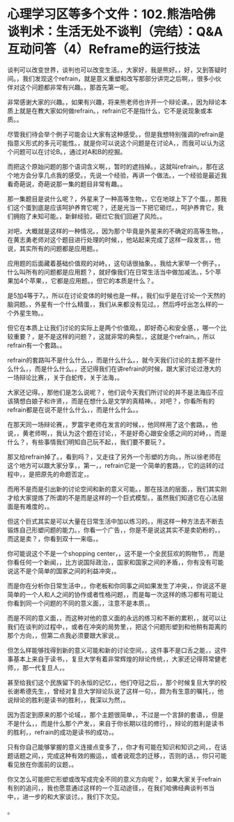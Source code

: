 # 心理学习区等多个文件：102.熊浩哈佛谈判术：生活无处不谈判（完结）：Q&A互动问答（4）Reframe的运行技法

谈判可以改变世界，谈判也可以改变生活。，大家好，我是熊好。，好，又到答疑时间。，我们发现这个refrain，就是意义重塑和改写那部分讲完之后啊，，很多小伙伴对这个问题都非常有兴趣。，那首先第一呢。

非常感谢大家的兴趣。，如果有兴趣，将来熊老师也许开一个辩论课。，因为辩论本质上就是在教大家如何做refrain。，refrain它不是指什么，它不是说现象或本质。。

尽管我们待会举个例子可能会让大家有这种感受。，但是我想特别强调的refrain是指意义形式的多元可能性。，就是你可以说这个问题是在讨论A，，而我可以认为这个问题可以在讨论B。，通过对A和B的挖掘。

而把这个原始问题的那个语词含义啊，，暂时的遮挡掉。，这就叫refrain。，那在这个地方会分享几点我的感受。，先说一个经验，再讲一个做法。，一个经验是最近我看奇葩说，奇葩说那一集的题目非常有趣。。

那一集题目是说什么呢？，外星来了一种高等生物，，它在地球上下了个蛋。，那我们这个蛋到底是应该呵护养育它呢？，还是光当一下把它砸烂。，呵护养育它，我们拥抱了未知可能。，新鲜经验，砸烂它我们回避了风险。。

对吧，大概就是这样的一种情况。，因为那个毕竟是外星来的不确定的高等生物。，在黄志勇老师对这个题目进行处理的时候，，他站起来完成了这样一段发言。，他说，其实所有的问题都是应用题。。

应用题的后面藏着基础价值观的对峙。，这句话很抽象。，我给大家举一个例子。，什么叫所有的问题都是应用题？，就好像我们在日常生活当中做加减法。，5个苹果加4个苹果，，它都是应用题。，但它的本质是什么？。

是5加4等于7。，所以在讨论变体的时候也是一样。，我们似乎是在讨论一个天然的脑洞题。，外星有一个什么精蛋，，我们从来都没有见过。，然后呼吁出怎么样的一个外星生物。。

但它在本质上让我们讨论的实际上是两个价值观。，即好奇心和安全感，，哪一个比较重要？，是不是这样的问题？，这就非常的典型。，这就是个refrain。，所以refrain有一个套路。。

refrain的套路叫不是什么什么，，而是什么什么。，就今天我们讨论的主题不是什么什么，，而是什么什么。，还记得我们在讲refrain的时候，跟大家讨论过港大的一场辩论比赛，，关于白蛇传，关于法海，。

大家还记得。，那他们是怎么说呢？，他们说今天我们所讨论的并不是法海应不应该猜想白娘子和许贤，，而是在想什么是文学的真精神。，对吧？，你看所有的refrain都是在说不是什么什么，，而是什么什么。。

在那天同一场辩论赛，，罗震宇老师在发言的时候，，他同样用了这个套路。，他说，，黄老师啊，，我认为这个题在讨论，，不是好奇心跟安全感之间的对峙，，而是什么？，有些事情我们明知自己玩不起，，我们要不要玩？。

那又给refrain掉了。，看到吗？，又走往了另外一个形塑的方向。，所以徐老师在这个地方可以跟大家分享，，第一，，refrain它是一个简单的套路，，它的运转的过程中，，是把原先的命题否定，。

而用不是而是引出新的讨论空间和新的意义可能。，那在技法的层面，，我们其实刚才给大家提炼了所谓的不是而是这样的一个巨式模型。，虽然我们知道它在心法层面是有难度的，。

但这个巨式其实是可以大量在日常生活中加以练习的。，用这样一种方法去不断去锻炼自己形塑问题的能力。，你看一个广告，，你是不是说这其实不是卖奶粉的，，而这是卖？，你看到双十一来临，。

你可能说这个不是一个shopping center，，这不是一个全民狂欢的购物节，，而是你看任何一个新闻，，比方说国际政治，，国家和国家之间的矛盾，，你有没有可能说这不是个简单的国家之间的利益冲突，。

而是你在分析你日常生活中，，你老板和你同事之间如果发生了冲突，，你说这不是简单的一个人和人之间的协作或者性格问题，，而是每一次这样的练习都有可能让你看到同一个问题的不同的意义面，，注意不是本质，。

而是不同的意义面，，而这种对他的意义面的永远的练习和不断的累积，，就可以让我们在谈判的过程中，，或者在冲突的局势里，，把这个问题形塑到和他稍有距离的那个方向，，但第二点我必须要跟大家说，。

但怎么样能够找得到新的意义可能和新的讨论空间，，这件事不是口舌之能，，这件事基本上来自于读书，，复旦大学有着非常辉煌的辩论传统，，大家还记得蒋常健老师，，那一代复旦人，。

甚至给我们这个民族留下的永恒的记忆，，他们夺冠之后，，那个时候复旦大学的校长谢希德先生，，曾经对复旦大学辩论队说了这样一句，，颇为有生意的嘱托，，他说辩论的胜利是读书的胜利，，我深以为然，。

因为否定到原来的那个论域，，那个主题很简单，，不过是一个言辞的套语，，但是不是什么，，而是什么那个产发，，来自于你长期以往的修行，，辩论的胜利是读书的胜利，，refrain的成功是读书的成功，。

只有你自己能够掌握的意义连接点变多了，，你才有可能在知识和知识之间，，在话题话题之间，，完成这种有效的搬运，，或者说观念的迁移，，否则的话，，你只可能看见放在你面前的议题，。

你又怎么可能把它形塑或改写成完全不同的意义方向呢？，如果大家关于refrain有别的追问，，我也愿意通过这样的一个互动途径，，在我们哈佛经典谈判书当中，，进一步的和大家谈讨。，我们下次见。

。
